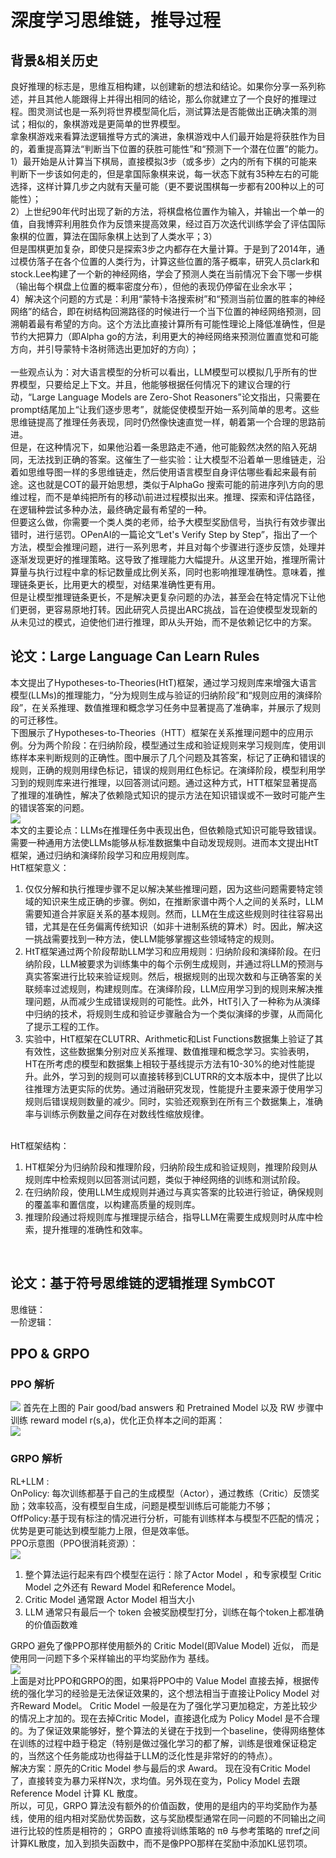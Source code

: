 # 深度学习思维链，推导过程 
## 背景&相关历史
良好推理的标志是，思维互相构建，以创建新的想法和结论。如果你分享一系列称述，并且其他人能跟得上并得出相同的结论，那么你就建立了一个良好的推理过程。图灵测试也是一系列将世界模型简化后，测试算法是否能做出正确决策的测试；相似的，象棋游戏是更简单的世界模型。<br>
拿象棋游戏来看算法逻辑推导方式的演进，象棋游戏中人们最开始是将获胜作为目的，着重提高算法“判断当下位置的获胜可能性”和“预测下一个潜在位置”的能力。<br>1）最开始是从计算当下棋局，直接模拟3步（或多步）之内的所有下棋的可能来判断下一步该如何走的，但是拿国际象棋来说，每一状态下就有35种左右的可能选择，这样计算几步之内就有天量可能（更不要说围棋每一步都有200种以上的可能性）；<br>2）上世纪90年代时出现了新的方法，将棋盘格位置作为输入，并输出一个单一的值，自我博弈利用胜负作为反馈来提高效果，经过百万次迭代训练学会了评估国际象棋的位置，算法在国际象棋上达到了人类水平；3）<br>但是围棋更加复杂，即使只是探索3步之内都存在大量计算。于是到了2014年，通过模仿落子在各个位置的人类行为，计算这些位置的落子概率，研究人员clark和stock.Lee构建了一个新的神经网络，学会了预测人类在当前情况下会下哪一步棋（输出每个棋盘上位置的概率密度分布），但他的表现仍停留在业余水平；<br>4）解决这个问题的方式是：利用“蒙特卡洛搜索树”和“预测当前位置的胜率的神经网络”的结合，即在树结构回溯路径的时候进行一个当下位置的神经网络预测，回溯朝着最有希望的方向。这个方法比直接计算所有可能性理论上降低准确性，但是节约大把算力（即Alpha go的方法，利用更大的神经网络来预测位置直觉和可能方向，并引导蒙特卡洛树筛选出更加好的方向）；<br>
<br>
一些观点认为：对大语言模型的分析可以看出，LLM模型可以模拟几乎所有的世界模型，只要给足上下文。并且，他能够根据任何情况下的建议合理的行动，“Large Language Models are Zero-Shot Reasoners”论文指出，只需要在prompt结尾加上“让我们逐步思考”，就能促使模型开始一系列简单的思考。这些思维链提高了推理任务表现，同时仍然像快速直觉一样，朝着第一个合理的思路前进。<br>
但是，在这种情况下，如果他沿着一条思路走不通，他可能毅然决然的陷入死胡同，无法找到正确的答案。这催生了一些实验：让大模型不沿着单一思维链走，沿着如思维导图一样的多思维链走，然后使用语言模型自身评估哪些看起来最有前途。这也就是COT的最开始思想，类似于AlphaGo 搜索可能的前进序列\方向的思维过程，而不是单纯把所有的移动\前进过程模拟出来。推理、探索和评估路径，在逻辑种尝试多种办法，最终确定最有希望的一种。<br>
但要这么做，你需要一个类人类的老师，给予大模型奖励信号，当执行有效步骤出错时，进行惩罚。OPenAI的一篇论文“Let's Verify Step by Step”，指出了一个方法，模型会推理问题，进行一系列思考，并且对每个步骤进行逐步反馈，处理并逐渐发现更好的推理策略。这导致了推理能力大幅提升。从这里开始，推理所需计算量与执行过程中拿的标记数量成比例关系，同时也影响推理准确性。意味着，推理链条更长，比用更大的模型，对结果准确性更有用。<br>
但是让模型推理链条更长，不是解决更复杂问题的办法，甚至会在特定情况下让他们更弱，更容易原地打转。因此研究人员提出ARC挑战，旨在迫使模型发现新的从未见过的模式，迫使他们进行推理，即从头开始，而不是依赖记忆中的方案。

## 论文：Large Language Can Learn Rules
本文提出了Hypotheses-to-Theories(HtT)框架，通过学习规则库来增强大语言模型(LLMs)的推理能力，“分为规则生成与验证的归纳阶段”和“规则应用的演绎阶段”，在关系推理、数值推理和概念学习任务中显著提高了准确率，并展示了规则的可迁移性。<br>
下图展示了Hypotheses-to-Theories（HTT）框架在关系推理问题中的应用示例。分为两个阶段：在归纳阶段，模型通过生成和验证规则来学习规则库，使用训练样本来判断规则的正确性。图中展示了几个问题及其答案，标记了正确和错误的规则，正确的规则用绿色标记，错误的规则用红色标记。在演绎阶段，模型利用学习到的规则库来进行推理，以回答测试问题。通过这种方式，HTT框架显著提高了推理的准确性，解决了依赖隐式知识的提示方法在知识错误或不一致时可能产生的错误答案的问题。<br>
<img src="./DLReasoningDeepSeekR1/LLM_can_learn_rules.PNG"><br>
本文的主要论点：LLMs在推理任务中表现出色，但依赖隐式知识可能导致错误。需要一种通用方法使LLMs能够从标准数据集中自动发现规则。进而本文提出HtT框架，通过归纳和演绎阶段学习和应用规则库。<br>
HtT框架意义：
1. 仅仅分解和执行推理步骤不足以解决某些推理问题，因为这些问题需要特定领域的知识来生成正确的步骤。例如，在推断家谱中两个人之间的关系时，LLM需要知道合并家庭关系的基本规则。然而，LLM在生成这些规则时往往容易出错，尤其是在任务偏离传统知识（如非十进制系统的算术）时。因此，解决这一挑战需要找到一种方法，使LLM能够掌握这些领域特定的规则。
2. HtT框架通过两个阶段帮助LLM学习和应用规则：归纳阶段和演绎阶段。在归纳阶段，LLM被要求为训练集中的每个示例生成规则，并通过将LLM的预测与真实答案进行比较来验证规则。然后，根据规则的出现次数和与正确答案的关联频率过滤规则，构建规则库。在演绎阶段，LLM应用学习到的规则来解决推理问题，从而减少生成错误规则的可能性。此外，HtT引入了一种称为从演绎中归纳的技术，将规则生成和验证步骤融合为一个类似演绎的步骤，从而简化了提示工程的工作。
3. 实验中，HtT框架在CLUTRR、Arithmetic和List Functions数据集上验证了其有效性，这些数据集分别对应关系推理、数值推理和概念学习。实验表明，HT在所考虑的模型和数据集上相较于基线提示方法有10-30%的绝对性能提升。此外，学习到的规则可以直接转移到CLUTRR的文本版本中，提供了比以往推理方法更实际的优势。通过消融研究发现，性能提升主要来源于使用学习规则后错误规则数量的减少。同时，实验还观察到在所有三个数据集上，准确率与训练示例数量之间存在对数线性缩放规律。
<br><br>

HtT框架结构：
1. HT框架分为归纳阶段和推理阶段，归纳阶段生成和验证规则，推理阶段则从规则库中检索规则以回答测试问题，类似于神经网络的训练和测试阶段。
2. 在归纳阶段，使用LLM生成规则并通过与真实答案的比较进行验证，确保规则的覆盖率和置信度，以构建高质量的规则库。
3. 推理阶段通过将规则库与推理提示结合，指导LLM在需要生成规则时从库中检索，提升推理的准确性和效率。
<br>


## 论文：基于符号思维链的逻辑推理 SymbCOT
思维链：<br>
一阶逻辑：

## PPO & GRPO
### PPO 解析
<img src="./DLReasoningDeepSeekR1/PPO.PNG">
首先在上图的 Pair good/bad answers 和 Pretrained Model 以及 RW 步骤中训练 reward model r(s,a)，优化正负样本之间的距离：<br>
<img src="./DLReasoningDeepSeekR1/Latex_1.PNG">

### GRPO 解析
RL+LLM : <br>
OnPolicy: 每次训练都基于自己的生成模型（Actor），通过教练（Critic）反馈奖励；效率较高，没有模型自生成，问题是模型训练后可能能力不够；<br>
OffPolicy:基于现有标注的情况进行分析，可能有训练样本与模型不匹配的情况；优势是更可能达到模型能力上限，但是效率低。<br>
PPO示意图（PPO很消耗资源）：<br>
<img src="./DLReasoningDeepSeekR1/deepseek_4.png"><br>
1. 整个算法运行起来有四个模型在运行：除了Actor Model ，和专家模型 Critic Model 之外还有 Reward Model 和Reference Model。 
2. Critic Model 通常跟 Actor Model  相当大小
3. LLM 通常只有最后一个 token 会被奖励模型打分，训练在每个token上都准确的价值函数难

GRPO 避免了像PPO那样使用额外的 Critic Model(即Value Model) 近似， 而是使用同一问题下多个采样输出的平均奖励作为 基线。<br>
<img src="./DLReasoningDeepSeekR1/deepseek_5.png"><br>
上面是对比PPO和GRPO的图，如果将PPO中的 Value Model 直接去掉，根据传统的强化学习的经验是无法保证效果的，这个想法相当于直接让Policy Model 对齐Reward Model。 Critic Model 一般是在为了强化学习更加稳定，方差比较少的情况上才加的。现在去掉Critic Model，直接退化成为 Policy Model 是不合理的。为了保证效果能够好，整个算法的关键在于找到一个baseline，使得网络整体在训练的过程中趋于稳定（特别是做过强化学习的都了解，训练是很难保证稳定的，当然这个任务能成功也得益于LLM的泛化性是非常好的的特点）。<br>
解决方案：原先的Critic Model 参与最后的求 Award。 现在没有Critic Model了，直接转变为暴力采样N次，求均值。另外现在变为，Policy Model 去跟 Reference Model 计算 KL 散度。<br>
所以，可见，GRPO 算法没有额外的价值函数，使用的是组内的平均奖励作为基线，使用的组内相对奖励优势函数，这与奖励模型通常在同一问题的不同输出之间进行比较的性质是相符的；  GRPO 直接将训练策略的 πθ 与参考策略的 πref之间计算KL散度，加入到损失函数中，而不是像PPO那样在奖励中添加KL惩罚项。<br>
<br>